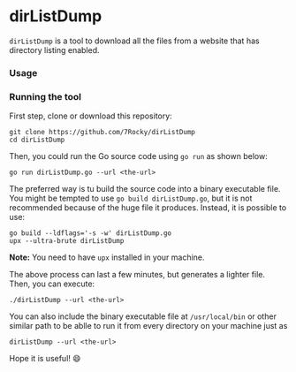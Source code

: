 # dirListDump

`dirListDump` is a tool to download all the files from a website that has directory listing enabled.

### Usage


### Running the tool

First step, clone or download this repository:

```console
git clone https://github.com/7Rocky/dirListDump
cd dirListDump
```

Then, you could run the Go source code using `go run` as shown below:

```console
go run dirListDump.go --url <the-url>
```

The preferred way is tu build the source code into a binary executable file. You might be tempted to use `go build dirListDump.go`, but it is not recommended because of the huge file it produces. Instead, it is possible to use:

```console
go build --ldflags='-s -w' dirListDump.go
upx --ultra-brute dirListDump
```

**Note:** You need to have `upx` installed in your machine.

The above process can last a few minutes, but generates a lighter file. Then, you can execute:

```console
./dirListDump --url <the-url>
```

You can also include the binary executable file at `/usr/local/bin` or other similar path to be ablle to run it from every directory on your machine just as 

```console
dirListDump --url <the-url>
```

Hope it is useful! :smile:
